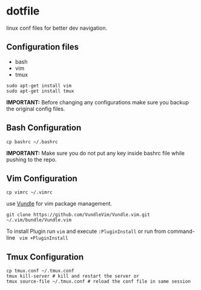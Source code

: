 # dotfile
linux conf files for better dev navigation.

## Configuration files
* bash
* vim
* tmux

```shell
sudo apt-get install vim
sudo apt-get install tmux
```

**IMPORTANT:** Before changing any configurations make sure you backup the original config files.

## Bash Configuration
```shell
cp bashrc ~/.bashrc
```
**IMPORTANT:** Make sure you do not put any key inside bashrc file while pushing to the repo.

## Vim Configuration
```shell
cp vimrc ~/.vimrc
```
use [Vundle](https://github.com/VundleVim/Vundle.vim) for vim package management.
```shell
git clone https://github.com/VundleVim/Vundle.vim.git ~/.vim/bundle/Vundle.vim
```
To install Plugin run ```vim``` and execute ```:PluginInstall``` or run from command-line
``` vim +PluginInstall```

## Tmux Configuration
```shell
cp tmux.conf ~/.tmux.conf
tmux kill-server # kill and restart the server or
tmux source-file ~/.tmux.conf # reload the conf file in same session
```
